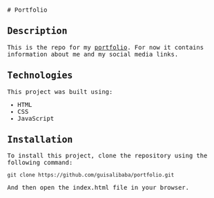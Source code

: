 <samp>
# Portfolio

## Description

This is the repo for my [portfolio](https://vercel.com). For now it contains information about me and my social media links.

## Technologies

This project was built using:

- HTML
- CSS
- JavaScript

## Installation

To install this project, clone the repository using the following command:

```
git clone https://github.com/guisalibaba/portfolio.git
```

And then open the index.html file in your browser.
</samp>
